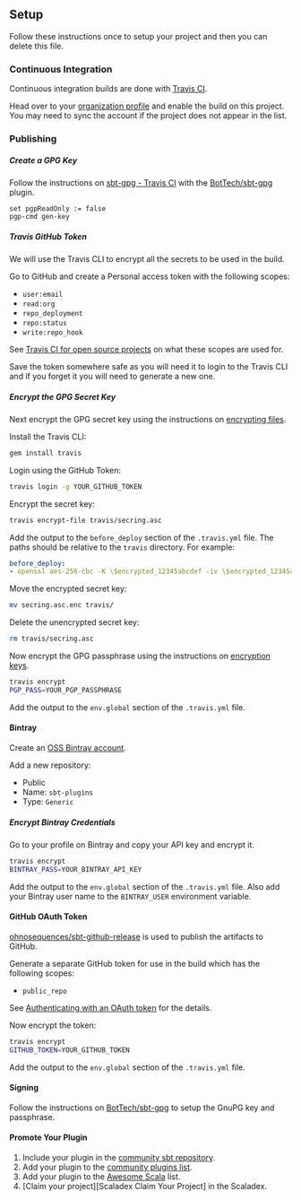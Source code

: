 ## Setup

Follow these instructions once to setup your project and then you can delete this file.

### Continuous Integration

Continuous integration builds are done with [Travis CI].

Head over to your [organization profile][Travis Profile] and enable the build on this project. You may need to sync the
account if the project does not appear in the list.

### Publishing

##### Create a GPG Key

Follow the instructions on [sbt-gpg - Travis CI] with the [BotTech/sbt-gpg] plugin.

```sbtshell
set pgpReadOnly := false
pgp-cmd gen-key
```

##### Travis GitHub Token

We will use the Travis CLI to encrypt all the secrets to be used in the build.

Go to GitHub and create a Personal access token with the following scopes:
* `user:email`
* `read:org`
* `repo_deployment`
* `repo:status`
* `write:repo_hook`

See [Travis CI for open source projects][Travis OSS] on what these scopes are used for.

Save the token somewhere safe as you will need it to login to the Travis CLI and if you forget it you will need to
generate a new one.

##### Encrypt the GPG Secret Key

Next encrypt the GPG secret key using the instructions on [encrypting files][Travis Encrypting Files].

Install the Travis CLI:
```bash
gem install travis
```

Login using the GitHub Token:
```bash
travis login -g YOUR_GITHUB_TOKEN
```

Encrypt the secret key:
```bash
travis encrypt-file travis/secring.asc
```

Add the output to the `before_deploy` section of the `.travis.yml` file.
The paths should be relative to the `travis` directory. For example:
```yaml
before_deploy:
- openssl aes-256-cbc -K \$encrypted_12345abcdef -iv \$encrypted_12345abcdef -in travis/key.asc.enc -out travis/key.asc -d
```

Move the encrypted secret key:
```bash
mv secring.asc.enc travis/
```

Delete the unencrypted secret key:
```bash
rm travis/secring.asc
```

Now encrypt the GPG passphrase using the instructions on [encryption keys][Travis Encryption Keys].
```bash
travis encrypt
PGP_PASS=YOUR_PGP_PASSPHRASE
```

Add the output to the `env.global` section of the `.travis.yml` file.

#### Bintray

Create an [OSS Bintray account][Bintray OSS Signup].

Add a new repository:
* Public
* Name: `sbt-plugins`
* Type: `Generic`

##### Encrypt Bintray Credentials

Go to your profile on Bintray and copy your API key and encrypt it.
```bash
travis encrypt
BINTRAY_PASS=YOUR_BINTRAY_API_KEY
```

Add the output to the `env.global` section of the `.travis.yml` file.
Also add your Bintray user name to the `BINTRAY_USER` environment variable.

#### GitHub OAuth Token

[ohnosequences/sbt-github-release][sbt-github-release] is used to publish the artifacts to GitHub.

Generate a separate GitHub token for use in the build which has the following scopes:
* `public_repo`

See [Authenticating with an OAuth token][Travis OAuth] for the details.

Now encrypt the token:
```bash
travis encrypt
GITHUB_TOKEN=YOUR_GITHUB_TOKEN
```

Add the output to the `env.global` section of the `.travis.yml` file.

#### Signing

Follow the instructions on [BotTech/sbt-gpg][BotTech/sbt-gpg Travis CI] to setup the GnuPG key and passphrase.

#### Promote Your Plugin

1. Include your plugin in the [community sbt repository][Community Repo].
1. Add your plugin to the [community plugins list][Community Plugins].
1. Add your plugin to the [Awesome Scala] list.
1. [Claim your project][Scaladex Claim Your Project] in the Scaladex.

[Awesome Scala]: https://github.com/lauris/awesome-scala
[Bintray OSS Signup]: https://bintray.com/signup/oss
[BotTech/sbt-gpg]: https://github.com/BotTech/sbt-gpg
[BotTech/sbt-gpg Travis CI]: https://github.com/BotTech/sbt-gpg#travis-ci
[Community Plugins]: https://github.com/sbt/website#attention-plugin-authors
[Community Repo]: https://www.scala-sbt.org/1.x/docs/Bintray-For-Plugins.html#Linking+your+package+to+the+sbt+organization
[Create GPG Key]: https://www.scala-sbt.org/sbt-pgp/usage.html
[sbt-gpg - Travis CI]: https://github.com/BotTech/sbt-gpg#travis-ci
[sbt-github-release]: https://github.com/ohnosequences/sbt-github-release
[Scaladex Claim You Project]: https://github.com/scalacenter/scaladex-contrib#claim-your-project
[Travis CI]: https://travis-ci.org
[Travis Encrypting Files]: https://docs.travis-ci.com/user/encrypting-files
[Travis Encryption Keys]: https://docs.travis-ci.com/user/encryption-keys
[Travis OAuth]: https://docs.travis-ci.com/user/deployment/releases/#authenticating-with-an-oauth-token
[Travis OSS]: https://docs.travis-ci.com/user/github-oauth-scopes/#travis-ci-for-open-source-projects
[Travis Profile]: https://travis-ci.org/profile/$organizationName$
